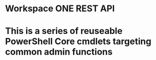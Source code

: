 # Workspace ONE REST API 
#
# This is a series of reuseable PowerShell Core cmdlets targeting common admin functions 

